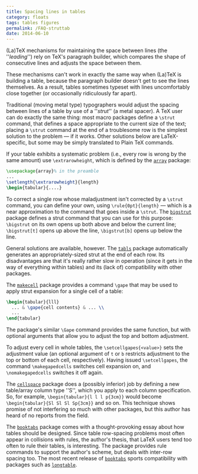 ```yaml
---
title: Spacing lines in tables
category: floats
tags: tables figures
permalink: /FAQ-struttab
date: 2014-06-10
---
```


(La)TeX mechanisms for maintaining the space between lines (the
''_leading_'') rely on TeX's paragraph builder, which compares
the shape of consecutive lines and adjusts the space between them.

These mechanisms can't work in exactly the same way when (La)TeX is
building a table, because the paragraph builder doesn't get to see the
lines themselves.  As a result, tables sometimes typeset with lines
uncomfortably close together (or occasionally ridiculously far apart).

Traditional (moving metal type) typographers would adjust the spacing
between lines of a table by use of a ''_strut_'' (a metal
spacer).  A TeX user can do exactly the same thing: most macro
packages define a `\strut` command, that defines a space appropriate
to the current size of the text; placing a `\strut` command at the
end of a troublesome row is the simplest solution to the problem&nbsp;&mdash;
if it works.  Other solutions below are LaTeX-specific, but some
may be simply translated to Plain TeX commands.

If your table exhibits a systematic problem (i.e., every row is wrong
by the same amount) use `\extrarowheight`, which is defined by the
[`array`](https://ctan.org/pkg/array) package:
```latex
\usepackage{array}% in the preamble
...
\setlength{\extrarowheight}{length}
\begin{tabular}{....}
```

To correct a single row whose maladjustment isn't corrected by a
`\strut` command, you can define your own, using
`\rule{0pt}{length}`&nbsp;&mdash; which is a near approximation to the
command that goes inside a `\strut`.  The [`bigstrut`](https://ctan.org/pkg/bigstrut) package
defines a strut command that you can use for this purpose:
`\bigstrut` on its own opens up both above and below the current
line; `\bigstrut[t]` opens up above the line,
`\bigstrut[b]` opens up below the line.

General solutions are available, however.  The [`tabls`](https://ctan.org/pkg/tabls) package
automatically generates an appropriately-sized strut at the end of
each row.  Its disadvantages are that it's really rather slow in
operation (since it gets in the way of everything within tables) and
its (lack of) compatibility with other packages.

The [`makecell`](https://ctan.org/pkg/makecell) package provides a command `\gape` that may
be used to apply strut expansion for a single cell of a table:
```latex
\begin{tabular}{lll}
  ... & \gape{cell contents} & ... \\
  ...
\end{tabular}
```
The package's similar `\Gape` command provides the same function,
but with optional arguments that allow you to adjust the top and
bottom adjustment.

To adjust every cell in whole tables, the
`\setcellgapes{<value>}` sets the adjustment value (an
optional argument of `t` or `b` restricts
adjustment to the top or bottom of each cell, respectively).  Having
issued `\setcellgapes`, the command `\makegapedcells` switches
cell expansion on, and `\nomakegapedcells` switches it off again.

The [`cellspace`](https://ctan.org/pkg/cellspace) package does a (possibly inferior) job by
defining a new table/array column type ''S'', which you apply to each
column specification.  So, for example,
`\begin{tabular}{l l l p{3cm}}`
would become
`\begin{tabular}{Sl Sl Sl Sp{3cm}}`
and so on.  This technique shows
promise of not interfering so much with other packages, but this
author has heard of no reports from the field.

The [`booktabs`](https://ctan.org/pkg/booktabs) package comes with a thought-provoking essay
about how tables should be designed.  Since table row-spacing problems
most often appear in collisions with rules, the author's thesis,
that LaTeX users tend too often to rule their tables, is
interesting.  The package provides rule commands to support the
author's scheme, but deals with inter-row spacing too.  The most
recent release of [`booktabs`](https://ctan.org/pkg/booktabs) sports compatibility with
packages such as [`longtable`](https://ctan.org/pkg/longtable).

